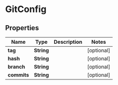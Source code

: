 

# GitConfig


## Properties

| Name | Type | Description | Notes |
|------------ | ------------- | ------------- | -------------|
|**tag** | **String** |  |  [optional] |
|**hash** | **String** |  |  [optional] |
|**branch** | **String** |  |  [optional] |
|**commits** | **String** |  |  [optional] |



